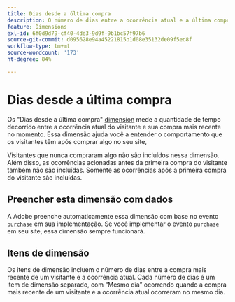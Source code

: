 ```yaml
---
title: Dias desde a última compra
description: O número de dias entre a ocorrência atual e a última compra feita.
feature: Dimensions
exl-id: 6f0d9d79-cf40-4de3-9d9f-9b1bc57f97b6
source-git-commit: d095628e94a45221815b1d08e35132de09f5ed8f
workflow-type: tm+mt
source-wordcount: '173'
ht-degree: 84%

---
```


# Dias desde a última compra

Os &quot;Dias desde a última compra&quot; [dimension](overview.md) mede a quantidade de tempo decorrido entre a ocorrência atual do visitante e sua compra mais recente no momento. Essa dimensão ajuda você a entender o comportamento que os visitantes têm após comprar algo no seu site,

Visitantes que nunca compraram algo não são incluídos nessa dimensão. Além disso, as ocorrências acionadas antes da primeira compra do visitante também não são incluídas. Somente as ocorrências após a primeira compra do visitante são incluídas.

## Preencher esta dimensão com dados

A Adobe preenche automaticamente essa dimensão com base no evento [`purchase`](/help/implement/vars/page-vars/events/event-purchase.md) em sua implementação. Se você implementar o evento `purchase` em seu site, essa dimensão sempre funcionará.

## Itens de dimensão

Os itens de dimensão incluem o número de dias entre a compra mais recente de um visitante e a ocorrência atual. Cada número de dias é um item de dimensão separado, com “Mesmo dia” ocorrendo quando a compra mais recente de um visitante e a ocorrência atual ocorreram no mesmo dia.
